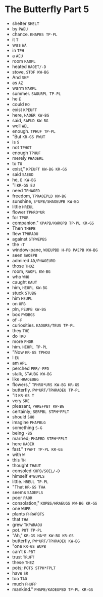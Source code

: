 # The Butterfly Part 5

* shelter `SHELT`
* by `PWEU`
* chance. `KHAPBS TP-PL`
* it `T`
* was `WA`
* in `TPH`
* a `AEU`
* room `RAOPL`
* heated `HAOET/-D`
* stove, `STOF KW-BG`
* And `SKP`
* as `AZ`
* warm `WARPL`
* summer. `SAOURPL TP-PL`
* he `E`
* could `KO`
* exist `KPEUFT`
* here, `HAOER KW-BG`
* said, `SAEUD KW-BG`
* well `WEL`
* enough. `TPHUF TP-PL`
* "But `KR-GS PWUT`
* is `S`
* not `TPHOT`
* enough `TPHUF`
* merely `PHAOERL`
* to `TO`
* exist," `KPEUFT KW-BG KR-GS`
* said `SAEUD`
* he, `E KW-BG`
* "I `KR-GS EU`
* need `TPHAOED`
* freedom, `TPRAOEPLD KW-BG`
* sunshine, `S*UPB/SHAOEUPB KW-BG`
* little `HREUL`
* flower `TPHRO*UR`
* for `TPOR`
* companion." `KPAPB/KWROPB TP-PL KR-GS`
* Then `THEPB`
* flew `TPHRAOU`
* against `STPWEPBS`
* the `-T`
* window-pane, `WOEUPBD H-PB PAEPB KW-BG`
* seen `SAOEPB`
* admired `AD/PHAOEURD`
* those `THOZ`
* room, `RAOPL KW-BG`
* who `WHO`
* caught `KAUT`
* him, `HEUPL KW-BG`
* stuck `STUBG`
* him `HEUPL`
* on `OPB`
* pin, `PEUPB KW-BG`
* box `PWOBGS`
* of `-F`
* curiosities. `KAOURS/TEUS TP-PL`
* they `THE`
* do `TKO`
* more `PHOR`
* him. `HEUPL TP-PL`
* "Now `KR-GS TPHOU`
* I `EU`
* am `APL`
* perched `PER/-FPD`
* stalk, `STAUBG KW-BG`
* like `HRAOEUBG`
* flowers," `TPHRO*URS KW-BG KR-GS`
* butterfly. `PW*URT/TPHRAOEU TP-PL`
* "It `KR-GS T`
* very `SRE`
* pleasant, `PHREFPBT KW-BG`
* certainly; `SERPBL STPH*FPLT`
* should `SHO`
* imagine `PHAPBLG`
* something `S-G`
* being `-BG`
* married; `PHAERD STPH*FPLT`
* here `HAOER`
* fast." `TPAFT TP-PL KR-GS`
* with `W`
* this `TH`
* thought `THAUT`
* consoled `KOPB/SOEL/-D`
* himself `H*EUPLS`
* little. `HREUL TP-PL`
* "That `KR-GS THA`
* seems `SAOEPLS`
* poor `PAOR`
* consolation," `KOPBS/HRAEUGS KW-BG KR-GS`
* one `WUPB`
* plants `PHRAPBTS`
* that `THA`
* grew `TKPWRAOU`
* pot. `POT TP-PL`
* "Ah," `KR-GS HA*E KW-BG KR-GS`
* butterfly, `PW*URT/TPHRAOEU KW-BG`
* "one `KR-GS WUPB`
* can't `K-PBT`
* trust `TRUFT`
* these `THEZ`
* pots; `POTS STPH*FPLT`
* have `SR`
* too `TAO`
* much `PHUFP`
* mankind." `PHAPB/KAOEUPBD TP-PL KR-GS`
